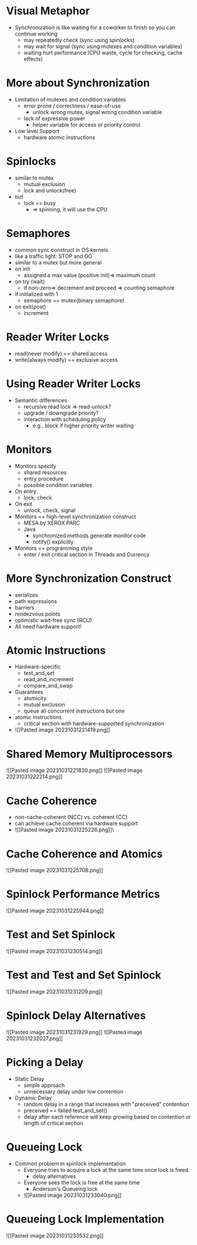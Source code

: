 # Visual Metaphor

- Synchronization is like waiting for a coworker to finish so you can continue working
    - may repeatedly check (sync using spinlocks)
    - may wait for signal (sync using mutexes and condition variables)
    - waiting hurt performance (CPU waste, cycle for checking, cache effects)

# More about Synchronization

- Limitation of mutexes and condition variables
    - error prone / correctness / ease-of-use
        - unlock wrong mutex, signal wrong condition variable
    - lack of expressive power
        - helper variable for access or priority control
- Low level Support
    - hardware atomic instructions

# Spinlocks

- similar to mutex
    - mutual exclusion
    - lock and unlock(free)
- but
    - lock == busy
        - ⇒ spinning, it will use the CPU

# Semaphores

- common sync construct in OS kernels
- like a traffic light: STOP and GO
- similar to a mutex but more general
- on init
    - assigned a max value (positive init)⇒ maximum count
- on try (wait)
    - if non-zero⇒ decrement and proceed ⇒ counting semaphore
- if initialized with 1
    - semaphore == mutex(binary semaphore)
- on exit(post)
    - increment

# Reader Writer Locks

- read(never modify) == shared access
- write(always modify) == exclusive access

# Using Reader Writer Locks

- Semantic differences
    - recursive read lock ⇒ read-unlock?
    - upgrade / downgrade priority?
    - interaction with scheduling policy
        - e.g., block if higher priority writer waiting

# Monitors

- Monitors specify
    - shared resources
    - entry procedure
    - possible condition variables
- On entry
    - lock, check
- On exit
    - unlock, check, signal
- Monitors == high-level synchronization construct
    - MESA by XEROX PARC
    - Java
        - synchronized methods generate monitor code
        - notify() explicitly
- Monitors == programming style
    - enter / exit critical section in Threads and Currency

# More Synchronization Construct

- serializes
- path expressions
- barriers
- rendezvous points
- optimistic wait-free sync (RCU)
- All need hardware support!

# Atomic Instructions
- Hardware-specific
	- test_and_set
	- read_and_increment
	- compare_and_swap
- Guarantees
	- atomicity
	- mutual exclusion
	- queue all concurrent instructions but one
- atomic instructions
	- critical section with hardware-supported synchronization
-  ![[Pasted image 20231031221419.png]]

# Shared Memory Multiprocessors
![[Pasted image 20231031221830.png]]
![[Pasted image 20231031222214.png]]
# Cache Coherence
- non-cache-coherent (NCC) vs. coherent (CC)
- can achieve cache coherent via hardware support
- ![[Pasted image 20231031225226.png]]\\
# Cache Coherence and Atomics
![[Pasted image 20231031225708.png]]
# Spinlock Performance Metrics
![[Pasted image 20231031225944.png]]
# Test and Set Spinlock
![[Pasted image 20231031230514.png]]
# Test and Test and Set Spinlock
![[Pasted image 20231031231209.png]]
# Spinlock Delay Alternatives
![[Pasted image 20231031231929.png]]
![[Pasted image 20231031232027.png]]
# Picking a Delay
- Static Delay
	- simple approach
	- unnecessary delay under low contention
- Dynamic Delay
	- random delay in a range that increases with "preceived" contention
	- preceived == failed test_and_set()
	- delay after each reference will keep growing based on contention or length of critical section
# Queueing Lock
- Common problem in spinlock implementation
	- Everyone tries to acquire a lock at the same time once lock is freed
		- delay alternatives
	- Everyone sees the lock is free at the same time
		- Anderson's Queueing lock
	- ![[Pasted image 20231031233040.png]]
# Queueing Lock Implementation
![[Pasted image 20231031233532.png]]

